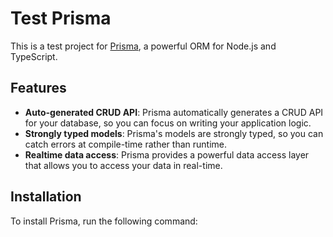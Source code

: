 # Test Prisma

This is a test project for [Prisma](https://www.prisma.io/), a powerful ORM for Node.js and TypeScript.

## Features

- **Auto-generated CRUD API**: Prisma automatically generates a CRUD API for your database, so you can focus on writing your application logic.
- **Strongly typed models**: Prisma's models are strongly typed, so you can catch errors at compile-time rather than runtime.
- **Realtime data access**: Prisma provides a powerful data access layer that allows you to access your data in real-time.

## Installation

To install Prisma, run the following command:
